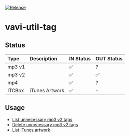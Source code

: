 [![Release](https://jitpack.io/v/umjammer/vavi-util-tag.svg)](https://jitpack.io/#umjammer/vavi-util-tag)

# vavi-util-tag

## Status

| **Type** | **Description** | **IN Status** | **OUT Status** |
|:---------|:----------------|:--------------|:---------------|
| mp3 v1 |  | ✅ | ? |
| mp3 v2 |  | ✅ | ✅ |
| mp4 |  | ✅ | ? |
| ITCBox | iTunes Artwork | ✅ | - |

## Usage

 * [List unnecessary mp3 v2 tags]()
 * [Delete unnecessary mp3 v2 tags]()
 * [List iTunes artwork]()